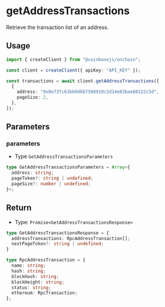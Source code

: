 # getAddressTransactions

Retrieve the transaction list of an address.

## Usage

```ts
import { createClient } from "@coinbasejs/onchain";

const client = createClient({ apiKey: "API_KEY" });

const transactions = await client.getAddressTransactions([
  {
    address: "0x0e73fc61bb9d6b7588910c2d14e83bae68222c5d",
    pageSize: 2,
  },
]);
```

## Parameters

### parameters

- Type `GetAddressTransactionsParameters`

```ts
type GetAddressTransactionsParameters = Array<{
  address: string;
  pageToken?: string | undefined;
  pageSize?: number | undefined;
}>;
```

## Return

- Type: `Promise<GetAddressTransactionsResponse>`

```ts
type GetAddressTransactionsResponse = {
  addressTransactions: RpcAddressTransaction[];
  nextPageToken?: string | undefined;
}

type RpcAddressTransaction = {
  name: string;
  hash: string;
  blockHash: string;
  blockHeight: string;
  status: string;
  ethereum: RpcTransaction;
};
```
